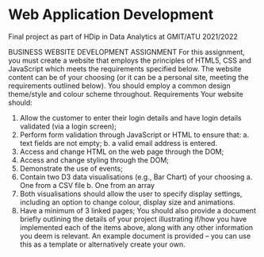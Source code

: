 # Web Application Development

Final project as part of HDip in Data Analytics at GMIT/ATU 2021/2022

BUSINESS WEBSITE DEVELOPMENT ASSIGNMENT
For this assignment, you must create a website that employs
the principles of HTML5, CSS and JavaScript which meets the requirements specified below.
The website content can be of your choosing (or it can be a personal site, meeting the requirements outlined below).
You should employ a common design theme/style and colour scheme throughout.
Requirements
Your website should:
1. Allow the customer to enter their login details and have login details validated (via a login screen);
2. Perform form validation through JavaScript or HTML to ensure that:
a. text fields are not empty;
b. a valid email address is entered.
3. Access and change HTML on the web page through the DOM;
4. Access and change styling through the DOM;
5. Demonstrate the use of events;
6. Contain two D3 data visualisations (e.g., Bar Chart) of your choosing
a. One from a CSV file
b. One from an array
7. Both visualisations should allow the user to specify display settings, including an option to change
colour, display size and animations.
8. Have a minimum of 3 linked pages;
You should also provide a document briefly outlining the details of your project illustrating if/how you have
implemented each of the items above, along with any other information you deem is relevant. An example document is
provided – you can use this as a template or alternatively create your own.